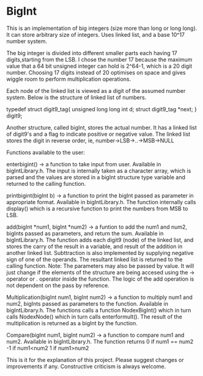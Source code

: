 # BigInt 
This is an implementation of big integers (size more than long or long long).
It can store arbitrary size of integers. 
Uses linked list, and a base 10^17 number system. 

The big integer is divided into different smaller parts each having 17 digits,starting from the LSB.
I chose the number 17 because the maximum value that a 64 bit unsigned integer can hold is 2^64-1, which is a 20 digit number. Choosing 17 digits instead of 20 optimises on space and gives wiggle room to perform multiplication operations.

Each node of the linked list is viewed as a digit of the assumed number system. Below is the structure of linked list of numbers. 

typedef struct digit9_tag{
	unsigned long long int d;
	struct digit9_tag *next;
} digit9;

Another structure, called bigInt, stores the actual number. It has a linked list of digit9's and a flag to indicate positive or negative value.
The linked list stores the digit in reverse order, ie, number->LSB->..->MSB->NULL

Functions available to the user: 

enterbigint() -> a function to take input from user. Available in bigIntLibrary.h. The input is internally taken as a character array, which is parsed and the values are stored in a bigInt structure type variable and returned to the calling function.

printbigint(bigInt b) -> a function to print the bigInt passed as parameter in appropriate format. Available in bigIntLibrary.h. The function internally calls display() which is a recursive function to print the numbers from MSB to LSB. 

add(bigInt *num1, bigInt *num2) -> a funtion to add the num1 and num2, bigInts passed as parameters, and return the sum. Available in bigIntLibrary.h. The function adds each digit9 (node) of the linked list, and stores the carry of the result in a variable, and result of the addition in another linked list. Subttraction is also implemented by supplying negative sign of one of the operands. The resultant linked list is returned to the calling function.
Note: The parameters may also be passed by value. It will just change if the elements of the structure are being accesed using the -> operator or . operator inside the function. The logic of the add operation is not dependent on the pass by reference. 

Multiplication(bigInt num1, bigInt num2) -> a function to multiply num1 and num2, bigInts passed as parameters to the function. Available in bigIntLibrary.h. The functions calls a function NodexBigInt() which in turn calls NodexNode() which in turn calls enterformult(). The result of the multiplication is returned as a bigInt by the function. 

Compare(bigInt num1, bigInt num2) -> a function to compare num1 and num2. Available in bigIntLibrary.h. The function returns
              0 if num1 == num2
             -1 if num1<num2
              1 if num1>num2
              
              
This is it for the explanation of this project. Please suggest changes or improvements if any. Constructive criticism is always welcome.
              
              


